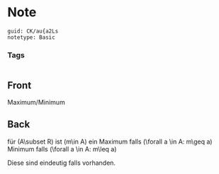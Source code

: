 # Note
```
guid: CK/au{a2Ls
notetype: Basic
```

### Tags
```
```

## Front
Maximum/Minimum

## Back
für \(A\subset R\) ist \(m\in A\) ein
Maximum falls \(\forall a \in A: m\geq a\)
Minimum falls \(\forall a \in A: m\leq a\)

Diese sind eindeutig falls vorhanden.
